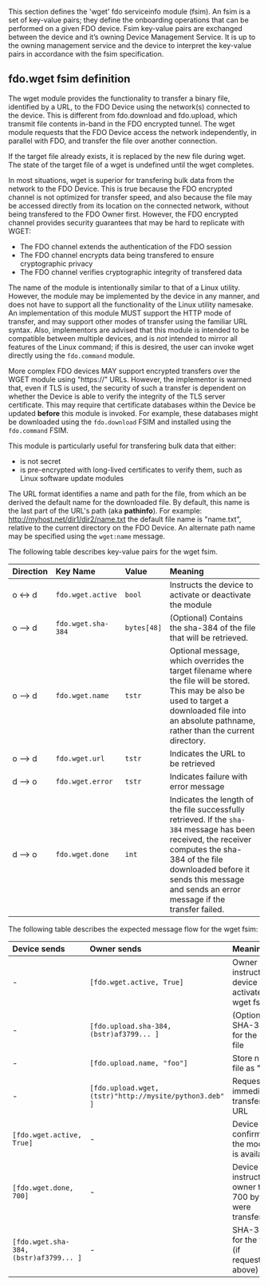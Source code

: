This section defines the 'wget' fdo serviceinfo module (fsim). An fsim is a set of key-value pairs; they define the 
onboarding operations that can be performed on a given FDO device. Fsim key-value pairs are exchanged between the device and it’s owning Device Management Service. It is up to the owning management service and the
device to interpret the key-value pairs in accordance with the fsim specification.

## fdo.wget fsim definition
The wget module provides the functionality to transfer a binary file, identified by a URL, to the FDO Device using the network(s) connected to the device.  This is different from fdo.download and fdo.upload, which transmit file contents in-band in the FDO encrypted tunnel.  The wget module requests that the FDO Device access the network independently, in parallel with FDO, and transfer the file over another connection.

If the target file already exists, it is replaced by the new file during wget.  The state of the target file of a wget is undefined until the wget completes.

In most situations, wget is superior for transfering bulk data from the network to the FDO Device.  This is true because the FDO encrypted channel is not optimized for transfer speed, and also because the file may be accessed directly from its location on the connected network, without being transfered to the FDO Owner first.  However, the FDO encrypted channel provides security guarantees that may be hard to replicate with WGET:

* The FDO channel extends the authentication of the FDO session
* The FDO channel encrypts data being transfered to ensure cryptographic privacy
* The FDO channel verifies cryptographic integrity of transfered data

The name of the module is intentionally similar to that of a Linux utility.  However, the module may be implemented by the device in any manner, and does not have to support all the functionality of the Linux utility namesake.  An implementation of this module MUST support the HTTP mode of transfer, and may support other modes of transfer using the familiar URL syntax.  Also, implementors are advised that this module is intended to be compatible between multiple devices, and is *not* intended to mirror all features of the Linux command; if this is desired, the user can invoke wget directly using the `fdo.command` module.  

More complex FDO devices MAY support encrypted transfers over the WGET module using "https://" URLs.  However, the implementor is warned that, even if TLS is used, the security of such a transfer is dependent on whether the Device is able to verify the integrity of the TLS server certificate.  This may require that certificate databases within the Device be updated **before** this module is invoked.  For example, these databases might be downloaded using the `fdo.download` FSIM and installed using the `fdo.command` FSIM.

This module is particularly useful for transfering bulk data that either:

* is not secret
* is pre-encrypted with long-lived certificates to verify them, such as Linux software update modules

The URL format identifies a name and path for the file, from which an be derived the default name for the downloaded file.  By default, this name is the last part of the URL's path (aka **pathinfo**).  For example: http://myhost.net/dir1/dir2/name.txt the default file name is "name.txt", relative to the current directory on the FDO Device.  An alternate path name may be specified using the `wget:name` message.

The following table describes key-value pairs for the wget fsim.


| Direction | Key Name                      | Value                      | Meaning   |
|:----------|:------------------------------|:---------------------------|:----------|
| o <-> d   | `fdo.wget.active` | `bool` | Instructs the device to activate or deactivate the module  | 
| o --> d   | `fdo.wget.sha-384` | `bytes[48]` | (Optional) Contains the sha-384 of the file that will be retrieved. |
| o --> d   | `fdo.wget.name` | `tstr` | Optional message, which overrides the target filename where the file will be stored.  This may be also be used to target a downloaded file into an absolute pathname, rather than the current directory. |
| o --> d   | `fdo.wget.url` | `tstr` | Indicates the URL to be retrieved   |
| d --> o   | `fdo.wget.error` | `tstr` | Indicates failure with error message |
| d --> o   | `fdo.wget.done` | `int` | Indicates the length of the file successfully retrieved.  If the `sha-384` message has been received, the receiver computes the sha-384 of the file downloaded before it sends this message and sends an error message if the transfer failed. |


The following table describes the expected message flow for the wget fsim:

| Device sends  | Owner sends | Meaning   |
|:----------------------|:----------------------------------|:------------------------|
| -  | `[fdo.wget.active, True]` | Owner instructs device to activate the wget fsim  | 
| -  | `[fdo.upload.sha-384, (bstr)af3799... ]` |  (Optional) SHA-384 for the next file | 
| - | `[fdo.upload.name, "foo"]` |  Store next file as "foo" | 
| - | `[fdo.upload.wget, (tstr)"http://mysite/python3.deb" ]` |  Request to immediately transfer URL | 
| `[fdo.wget.active, True]` | - | Device confirms the module is available | 
| `[fdo.wget.done, 700]` |  - | Device instructs owner that 700 bytes were transferred | 
| `[fdo.wget.sha-384, (bstr)af3799... ]` |  - | SHA-384 for the file (if requested above) |
